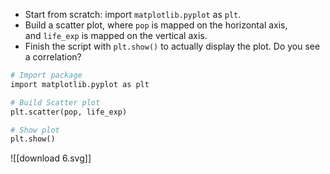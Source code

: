 - Start from scratch: import `matplotlib.pyplot` as `plt`.
- Build a scatter plot, where `pop` is mapped on the horizontal axis, and `life_exp` is mapped on the vertical axis.
- Finish the script with `plt.show()` to actually display the plot. Do you see a correlation?
```Python
# Import package
import matplotlib.pyplot as plt

# Build Scatter plot
plt.scatter(pop, life_exp)

# Show plot
plt.show()
```
![[download 6.svg]]
